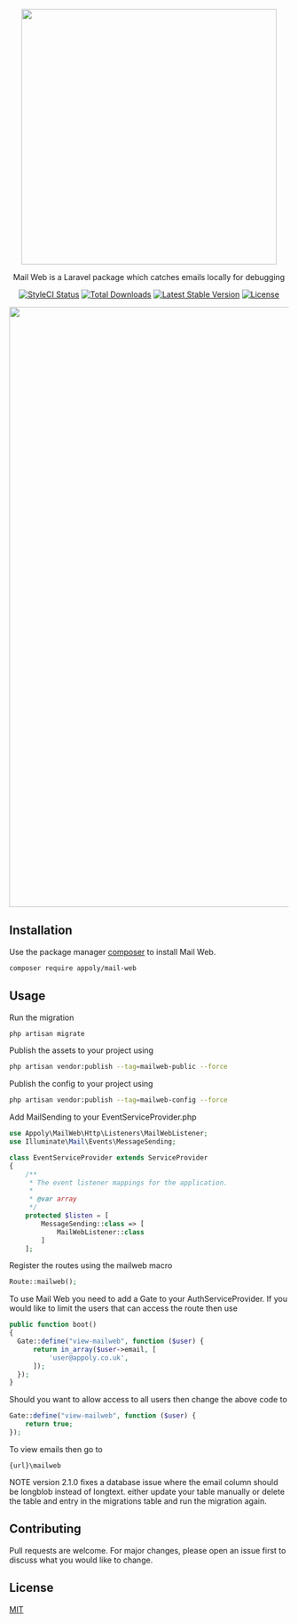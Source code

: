 <p align="center">
  <img width="460" height="auto" src="https://www.appoly.co.uk/app/uploads/2020/03/MailWebInline.png"> 
</p>

<p align="center">
    Mail Web is a Laravel package which catches emails locally for debugging
</p>
<p align="center">
    <a href="https://github.styleci.io/repos/245465277"><img src="https://github.styleci.io/repos/245465277/shield" alt="StyleCI Status"></a>
    <a href="https://packagist.org/packages/appoly/mail-web"><img src="https://poser.pugx.org/appoly/mail-web/downloads?format=flat-square" alt="Total Downloads"></a>
    <a href="https://packagist.org/packages/appoly/mail-web"><img src="https://poser.pugx.org/appoly/mail-web/v/stable?format=flat-square" alt="Latest Stable Version"></a>
    <a href="https://packagist.org/packages/appoly/mail-web"><img src="https://poser.pugx.org/appoly/mail-web/license?format=flat-square" alt="License"></a>
</p>

<p align="center">
    <img width="1080" height="auto" src="https://www.appoly.co.uk/app/uploads/2020/03/Screenshot-2020-03-20-at-14.58.16.png">
</p>

## Installation

Use the package manager [composer](https://getcomposer.org/) to install Mail Web.

```bash
composer require appoly/mail-web
```

## Usage

Run the migration

```bash
php artisan migrate
```

Publish the assets to your project using

```bash
php artisan vendor:publish --tag=mailweb-public --force
```

Publish the config to your project using

```bash
php artisan vendor:publish --tag=mailweb-config --force
```

Add MailSending to your EventServiceProvider.php

```php
use Appoly\MailWeb\Http\Listeners\MailWebListener;
use Illuminate\Mail\Events\MessageSending;

class EventServiceProvider extends ServiceProvider
{
    /**
     * The event listener mappings for the application.
     *
     * @var array
     */
    protected $listen = [
        MessageSending::class => [
            MailWebListener::class
        ]
    ];

```

Register the routes using the mailweb macro

```php
Route::mailweb();
```

To use Mail Web you need to add a Gate to your AuthServiceProvider. If you would like to limit the users that can access the route then use

```php
public function boot()
{
  Gate::define("view-mailweb", function ($user) {
      return in_array($user->email, [
          'user@appoly.co.uk',
      ]);
  });
}
```

Should you want to allow access to all users then change the above code to

```php
Gate::define("view-mailweb", function ($user) {
    return true;
});
```

To view emails then go to

```
{url}\mailweb
```

NOTE version 2.1.0 fixes a database issue where the email column should be longblob instead of longtext.
either update your table manually or delete the table and entry in the migrations table and run the migration again.

## Contributing

Pull requests are welcome. For major changes, please open an issue first to discuss what you would like to change.

## License

[MIT](https://choosealicense.com/licenses/mit/)
